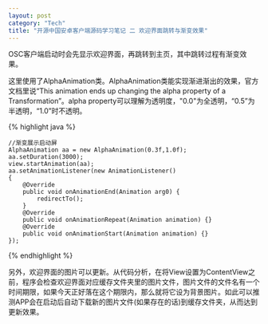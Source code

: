 ```yaml
---
layout: post    
category: "Tech"   
title: "开源中国安卓客户端源码学习笔记 二 欢迎界面跳转与渐变效果"      
---
```


OSC客户端启动时会先显示欢迎界面，再跳转到主页，其中跳转过程有渐变效果。  

这里使用了AlphaAnimation类。AlphaAnimation类能实现渐进渐出的效果，官方文档里说“This animation ends up changing the alpha property of a Transformation”。alpha property可以理解为透明度，"0.0"为全透明，“0.5”为半透明，“1.0”时不透明。  

{% highlight java %}

	//渐变展示启动屏
	AlphaAnimation aa = new AlphaAnimation(0.3f,1.0f);
	aa.setDuration(3000);
	view.startAnimation(aa);
	aa.setAnimationListener(new AnimationListener()
	{
		@Override
		public void onAnimationEnd(Animation arg0) {
			redirectTo();
		}
		@Override
		public void onAnimationRepeat(Animation animation) {}
		@Override
		public void onAnimationStart(Animation animation) {}
	});

{% endhighlight %}

另外，欢迎界面的图片可以更新。从代码分析，在将View设置为ContentView之前，程序会检查欢迎界面对应缓存文件夹里的图片文件，图片文件的文件名有一个时间期限，如果今天正好落在这个期限内，那么就将它设为背景图片。如此可以推测APP会在启动后自动下载新的图片文件(如果存在的话)到缓存文件夹，从而达到更新效果。  


